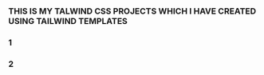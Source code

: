 ### THIS IS MY TALWIND CSS PROJECTS WHICH I HAVE CREATED USING TAILWIND TEMPLATES
<h3>1</h3>
<h3>2</h3>
